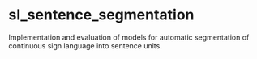 # sl_sentence_segmentation
Implementation and evaluation of models for automatic segmentation of continuous sign language into sentence units.
